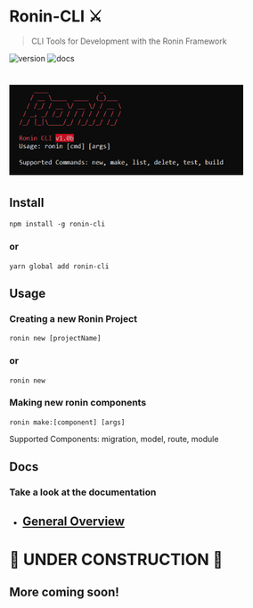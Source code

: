 # Ronin-CLI ⚔️
> CLI Tools for Development with the Ronin Framework

![version](https://img.shields.io/badge/version-0.0.1b-brightgreen.svg?style=flat-square) ![docs](https://img.shields.io/badge/docs-coming%20soon-orange.svg?style=flat-square)

<h1 align="left">
	<img width="420" src="media/ronin-cli-screenshot.png" alt="Ronin-Cli">
</h1>

## Install
```console
npm install -g ronin-cli
```
### or 
```console
yarn global add ronin-cli
```

## Usage
### Creating a new Ronin Project
```console
ronin new [projectName]
```
### or
```console
ronin new 
```

### Making new ronin components
```console
ronin make:[component] [args]
```
Supported Components: migration, model, route, module

## Docs
### Take a look at the documentation
- ## [General Overview](docs/GENERAL.md)

# 🚧 UNDER CONSTRUCTION 🚧
## More coming soon!